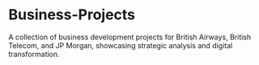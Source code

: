 # Business-Projects
A collection of business development projects for British Airways, British Telecom, and JP Morgan, showcasing strategic analysis and digital transformation.
